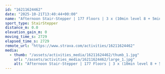 ```yaml
---
id: "16211624462"
date: "2025-10-21T13:40:44+00:00"
name: "Afternoon Stair-Stepper | 177 Floors | 3 x (10min level 8 + 5min level 12)"
sport_type: StairStepper
distance_m: 0.0
elevation_gain_m: 0
moving_time_s: 2729
elapsed_time_s: 2729
remote_url: "https://www.strava.com/activities/16211624462"
media:
  - thumb: "/assets/activities_media/16211624462/thumb_1.jpg"
    url: "/assets/activities_media/16211624462/large_1.jpg"
    alt: "Afternoon Stair-Stepper | 177 Floors | 3 x (10min level 8 + 5min level 12)"
---
```


